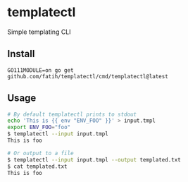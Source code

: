 # templatectl
Simple templating CLI

## Install

```
GO111MODULE=on go get github.com/fatih/templatectl/cmd/templatectl@latest
```

## Usage


```sh
# By default templatectl prints to stdout
echo 'This is {{ env "ENV_FOO" }}' > input.tmpl
export ENV_FOO="foo"
$ templatectl --input input.tmpl
This is foo

# Or output to a file
$ templatectl --input input.tmpl --output templated.txt
$ cat templated.txt
This is foo
```


